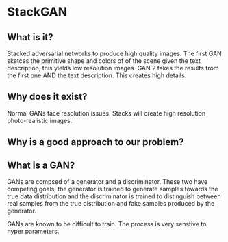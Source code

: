 # StackGAN

## What is it?
Stacked adversarial networks to produce high quality images.
The first GAN sketces the primitive shape and colors of of the scene given the text description, this yields low resolution images. GAN 2 takes the results from the first one AND the text description. This creates high details. 
## Why does it exist?
Normal GANs face resolution issues. Stacks will create high resolution photo-realistic images. 

## Why is a good approach to our problem?

## What is a GAN?
GANs are compsed of a generator and a discriminator. These two have competing goals; the generator is trained to generate samples towards the true data distribution and the discriminator is trained to distinguish between real samples from the true distribution and fake samples produced by the generator. 

GANs are known to be difficult to train. The process is very senstive to hyper parameters. 

